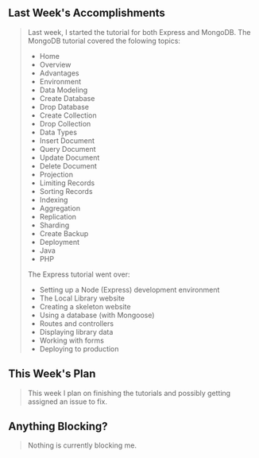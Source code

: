 <h2>Last Week's Accomplishments</h2>

<blockquote>
  <p>Last week, I started the tutorial for both Express and MongoDB. The MongoDB tutorial covered the folowing topics:</p>

<ul>
<li>Home </li>
<li>Overview </li>
<li>Advantages </li>
<li>Environment </li>
<li>Data Modeling </li>
<li>Create Database </li>
<li>Drop Database </li>
<li>Create Collection </li>
<li>Drop Collection </li>
<li>Data Types </li>
<li>Insert Document </li>
<li>Query Document </li>
<li>Update Document </li>
<li>Delete Document </li>
<li>Projection </li>
<li>Limiting Records </li>
<li>Sorting Records </li>
<li>Indexing </li>
<li>Aggregation </li>
<li>Replication </li>
<li>Sharding </li>
<li>Create Backup </li>
<li>Deployment </li>
<li>Java </li>
<li>PHP </li>

 </ul>

<p>The Express tutorial went over: </p>

<ul>
<li>Setting up a Node (Express) development environment </li>
<li>The Local Library website </li>
<li>Creating a skeleton website </li>
<li>Using a database (with Mongoose) </li>
<li>Routes and controllers </li>
<li>Displaying library data </li>
<li>Working with forms </li>
<li>Deploying to production </li>
</ul>

</blockquote>

<h2>This Week's Plan</h2>

<blockquote>
  <p>This week I plan on finishing the tutorials and possibly getting assigned an issue to fix.   </p>
</blockquote>

<h2>Anything Blocking?</h2>

<blockquote>
  <p>Nothing is currently blocking me.</p>
</blockquote>
